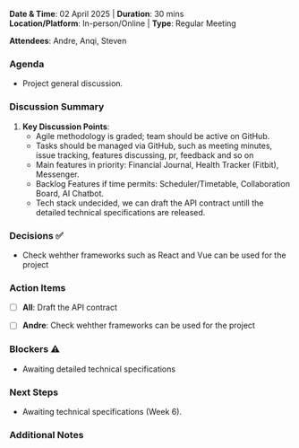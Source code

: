 **Date & Time**: 02 April 2025 | **Duration**: 30 mins  
**Location/Platform**: In-person/Online | **Type**: Regular Meeting 

**Attendees**: Andre, Anqi, Steven 

### Agenda  
- Project general discussion.


### Discussion Summary  
1. **Key Discussion Points**:  
   - Agile methodology is graded; team should be active on GitHub.
   - Tasks should be managed via GitHub, such as meeting minutes, issue tracking, features discussing, pr, feedback and so on
   - Main features in priority: Financial Journal, Health Tracker (Fitbit), Messenger.
   - Backlog Features if time permits: Scheduler/Timetable, Collaboration Board, AI Chatbot.
   - Tech stack undecided, we can draft the API contract untill the detailed technical specifications are released.


### Decisions ✅  
- Check wehther frameworks such as React and Vue can be used for the project 


### Action Items  
- [ ] **All**: Draft the API contract 
- [ ] **Andre**: Check wehther frameworks can be used for the project 


### Blockers ⚠️  
- Awaiting detailed technical specifications

### Next Steps  
- Awaiting technical specifications (Week 6).

### Additional Notes
